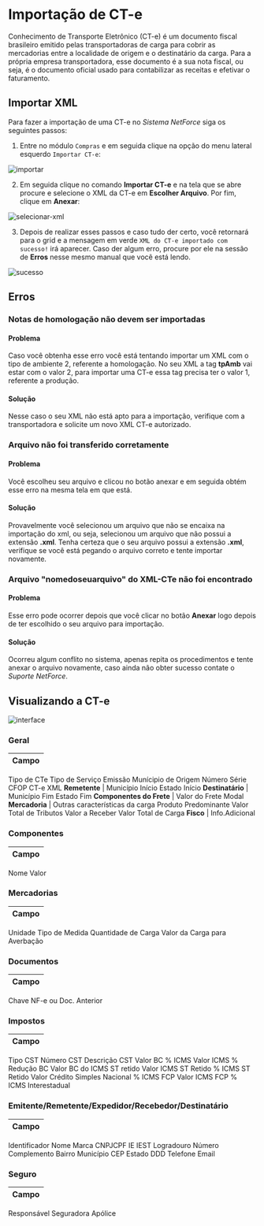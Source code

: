 # Importação de CT-e

Conhecimento de Transporte Eletrônico (CT-e) é um documento fiscal brasileiro emitido pelas transportadoras de carga para 
cobrir as mercadorias entre a localidade de origem e o destinatário da carga. Para a própria empresa transportadora, esse documento 
é a sua nota fiscal, ou seja, é o documento oficial usado para contabilizar as receitas e efetivar o faturamento.


## Importar XML

Para fazer a importação de uma CT-e no *Sistema NetForce* siga os seguintes passos:

1. Entre no módulo ```Compras``` e em seguida clique na opção do menu lateral esquerdo ```Importar CT-e```:

![importar](https://raw.githubusercontent.com/netforcews/docs-erp/master/compras/imgs/importar.png)

2. Em seguida clique no comando **Importar CT-e** e na tela que se abre procure e selecione o XML da CT-e em **Escolher Arquivo**. Por fim,
clique em **Anexar**:

![selecionar-xml](https://raw.githubusercontent.com/netforcews/docs-erp/master/compras/imgs/selecionar-xml.png)

3. Depois de realizar esses passos e caso tudo der certo, você retornará para o grid e a mensagem 
em verde ```XML do CT-e importado com sucesso!``` irá aparecer.
Caso der algum erro, procure por ele na sessão de **Erros** nesse mesmo manual que você está lendo.

![sucesso](https://raw.githubusercontent.com/netforcews/docs-erp/master/compras/imgs/sucesso.png)

## Erros

### Notas de homologação não devem ser importadas

#### Problema
Caso você obtenha esse erro você está tentando importar um XML com o tipo de ambiente 2, referente a homologação.
No seu XML a tag **tpAmb** vai estar com o valor 2, para importar uma CT-e essa tag precisa ter o valor 1, referente a produção.

#### Solução
Nesse caso o seu XML não está apto para a importação, verifique com a transportadora e solicite um novo XML CT-e autorizado.


### Arquivo não foi transferido corretamente 

#### Problema
Você escolheu seu arquivo e clicou no botão anexar e em seguida obtém esse erro na mesma tela em que está.

#### Solução
Provavelmente você selecionou um arquivo que não se encaixa na importação do xml, ou seja, selecionou um arquivo que não possui
a extensão **.xml**. Tenha certeza que o seu arquivo possui a extensão **.xml**, verifique se você está pegando o arquivo correto e 
tente importar novamente.

### Arquivo "nomedoseuarquivo" do XML-CTe não foi encontrado

#### Problema
Esse erro pode ocorrer depois que você clicar no botão **Anexar** logo depois de ter escolhido o seu arquivo para importação.

#### Solução
Ocorreu algum conflito no sistema, apenas repita os procedimentos e tente anexar o arquivo novamente, caso ainda não obter sucesso contate o *Suporte NetForce*.

## Visualizando a CT-e

![interface](https://raw.githubusercontent.com/netforcews/docs-erp/master/compras/imgs/interface.png)

### Geral

**Campo** |
------|
Tipo de CTe
Tipo de Serviço
Emissão
Munícipio de Origem
Número
Série
CFOP
CT-e XML
**Remetente** |
Município Início
Estado Início
**Destinatário** |
Município Fim
Estado Fim
**Componentes do Frete** |
Valor do Frete
Modal
**Mercadoria** |
Outras características da carga
Produto Predominante
Valor Total de Tributos
Valor a Receber
Valor Total de Carga
**Fisco** |
Info.Adicional

### Componentes

**Campo** |
------|
Nome
Valor

### Mercadorias

**Campo** |
------|
Unidade
Tipo de Medida
Quantidade de Carga
Valor da Carga para Averbação

### Documentos

**Campo** |
------|
Chave
NF-e ou Doc. Anterior

### Impostos

**Campo** |
------|
Tipo CST
Número CST
Descrição CST
Valor BC
% ICMS
Valor ICMS
% Redução BC
Valor BC do ICMS ST retido
Valor ICMS ST Retido
% ICMS ST Retido
Valor Crédito
Simples Nacional
% ICMS FCP
Valor ICMS FCP
% ICMS Interestadual

### Emitente/Remetente/Expedidor/Recebedor/Destinatário

**Campo** |
------|
Identificador
Nome
Marca
CNPJCPF
IE
IEST
Logradouro
Número
Complemento
Bairro
Município
CEP
Estado
DDD
Telefone
Email

### Seguro

**Campo** |
------|
Responsável
Seguradora
Apólice
